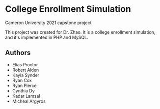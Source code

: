 # College Enrollment Simulation
Cameron University 2021 capstone project

This project was created for Dr. Zhao. It is a college enrollment simulation, and it's implemented in PHP and MySQL.

## Authors
- Elias Proctor
- Robert Alden
- Kayla Synder
- Ryan Cox
- Ryan Pierce
- Cynthia Dy
- Kadar Lamsal
- Micheal Argyros
